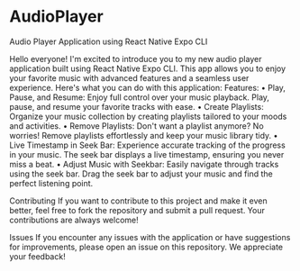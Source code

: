 # AudioPlayer

Audio Player Application using React Native Expo CLI


Hello everyone! 
I'm excited to introduce you to my new audio player application built using React Native Expo CLI. This app allows you to enjoy your favorite music with advanced features and a seamless user experience. Here's what you can do with this application:
Features: 
•	Play, Pause, and Resume: Enjoy full control over your music playback. Play, pause, and resume your favorite tracks with ease.
•	Create Playlists: Organize your music collection by creating playlists tailored to your moods and activities.
•	Remove Playlists: Don't want a playlist anymore? No worries! Remove playlists effortlessly and keep your music library tidy.
•	Live Timestamp in Seek Bar: Experience accurate tracking of the progress in your music. The seek bar displays a live timestamp, ensuring you never miss a beat.
•	Adjust Music with Seekbar: Easily navigate through tracks using the seek bar. Drag the seek bar to adjust your music and find the perfect listening point.

Contributing
If you want to contribute to this project and make it even better, feel free to fork the repository and submit a pull request. Your contributions are always welcome!

Issues
If you encounter any issues with the application or have suggestions for improvements, please open an issue on this repository. We appreciate your feedback!

